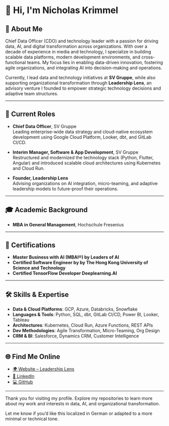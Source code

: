 # 👋 Hi, I'm Nicholas Krimmel

## 🚀 About Me

Chief Data Officer (CDO) and technology leader with a passion for driving data, AI, and digital transformation across organizations. With over a decade of experience in media and technology, I specialize in building scalable data platforms, modern development environments, and cross-functional teams. My focus lies in enabling data-driven innovation, fostering agile organizations, and integrating AI into decision-making and operations.

Currently, I lead data and technology initiatives at **SV Gruppe**, while also supporting organizational transformation through **Leadership Lens**, an advisory venture I founded to empower strategic technology decisions and adaptive team structures.

---

## 🧠 Current Roles

- **Chief Data Officer**, SV Gruppe  
  Leading enterprise-wide data strategy and cloud-native ecosystem development using Google Cloud Platform, Looker, dbt, and GitLab CI/CD.

- **Interim Manager, Software & App Development**, SV Gruppe  
  Restructured and modernized the technology stack (Python, Flutter, Angular) and introduced scalable cloud architectures using Kubernetes and Cloud Run.

- **Founder, Leadership Lens**  
  Advising organizations on AI integration, micro-teaming, and adaptive leadership models to future-proof their operations.

---

## 🎓 Academic Background

- **MBA in General Management**, Hochschule Fresenius

---

## 📜 Certifications

- **Master Business with AI (MBAI®) by Leaders of AI**
- **Certified Software Engineer by by The Hong Kong University of Science and Technology**
- **Certified TensorFlow Developer Deeplearning.AI**

---

## 🛠️ Skills & Expertise

- **Data & Cloud Platforms**: GCP, Azure, Databricks, Snowflake  
- **Languages & Tools**: Python, SQL, dbt, GitLab CI/CD, Power BI, Looker, Tableau  
- **Architectures**: Kubernetes, Cloud Run, Azure Functions, REST APIs  
- **Dev Methodologies**: Agile Transformation, Micro-Teaming, Org Design  
- **CRM & BI**: Salesforce, Dynamics CRM, Customer Intelligence

---

## 🌐 Find Me Online

- [🌍 Website – Leadership Lens](https://www.leadershiplens.de/)
- [🔗 LinkedIn](https://www.linkedin.com/in/nicholas-krimmel-6156a3b8/)
- [💻 GitHub](https://github.com/nkrimmel)

---

Thank you for visiting my profile. Explore my repositories to learn more about my work and interests in data, AI, and organizational transformation.

Let me know if you’d like this localized in German or adapted to a more minimal or technical tone.
